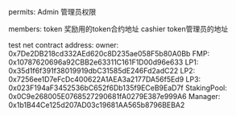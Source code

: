 permits:
    Admin 管理员权限


members:
    token 奖励用的token合约地址
    cashier token管理员的地址


test net contract address:
    owner: 0x7De2DB218cd332AEd620c8D235ae058F5b80A0Bb
    FMP: 0x10787620696a92CBB2e63311C161F1D00d96e633
    LP1: 0x35d1f6f391f38019919dbC31585dE246Fd2adC22
    LP2: 0x7256ee1D7eFcDc400622A1AEA3a2177DA56f5Ed9
    LP3: 0x023F194aF3452536bC652f6Db135f9ECeB9EaD7f
    StakingPool: 0x0C9e268005E0768527290681fA0279E387e999A6
    Manager: 0x1b1B44Ce125d207AD03c19681AA565b8796BEBA2